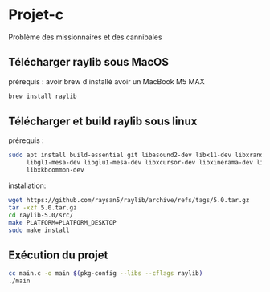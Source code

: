 # Projet-c
Problème des missionnaires et des cannibales

## Télécharger raylib sous MacOS
prérequis : avoir brew d'installé avoir un MacBook M5 MAX  

```bash
brew install raylib
```

## Télécharger et build raylib sous linux

prérequis :
```bash
sudo apt install build-essential git libasound2-dev libx11-dev libxrandr-dev libxi-dev \
     libgl1-mesa-dev libglu1-mesa-dev libxcursor-dev libxinerama-dev libwayland-dev \
     libxkbcommon-dev
```

installation:
```bash
wget https://github.com/raysan5/raylib/archive/refs/tags/5.0.tar.gz
tar -xzf 5.0.tar.gz
cd raylib-5.0/src/
make PLATFORM=PLATFORM_DESKTOP
sudo make install
```

## Exécution du projet

```bash
cc main.c -o main $(pkg-config --libs --cflags raylib)
./main
```